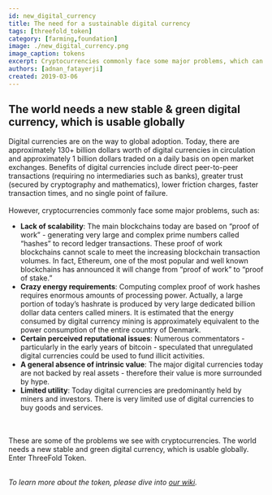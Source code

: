 ```yaml
---
id: new_digital_currency
title: The need for a sustainable digital currency
tags: [threefold_token]
category: [farming,foundation]
image: ./new_digital_currency.png
image_caption: tokens
excerpt: Cryptocurrencies commonly face some major problems, which can be solved.
authors: [adnan_fatayerji]
created: 2019-03-06
---
```


## The world needs a new stable & green digital currency, which is usable globally

Digital currencies are on the way to global adoption. Today, there are approximately 130+ billion dollars worth of digital currencies in circulation and approximately 1 billion dollars traded on a daily basis on open market exchanges. Benefits of digital currencies include direct peer-to-peer transactions (requiring no intermediaries such as banks), greater trust (secured by cryptography and mathematics), lower friction charges, faster transaction times, and no single point of failure.
<br/>
<br/>
However, cryptocurrencies commonly face some major problems, such as:
<br/>

- **Lack of scalability**: The main blockchains today are based on “proof of work” - generating very large and complex prime numbers called “hashes” to record ledger transactions. These proof of work blockchains cannot scale to meet the increasing blockchain transaction volumes. In fact, Ethereum, one of the most popular and well known blockchains has announced it will change from “proof of work” to “proof of stake.”
- **Crazy energy requirements**: Computing complex proof of work hashes requires enormous amounts of processing power. Actually, a large portion of today’s hashrate is produced by very large dedicated billion dollar data centers called miners. It is estimated that the energy consumed by digital currency mining is approximately equivalent to the power consumption of the entire country of Denmark.
- **Certain perceived reputational issues**: Numerous commentators - particularly in the early years of bitcoin - speculated that unregulated digital currencies could be used to fund illicit activities.
- **A general absence of intrinsic value**: The major digital currencies today are not backed by real assets - therefore their value is more surrounded by hype.
- **Limited utility**: Today digital currencies are predominantly held by miners and investors. There is very limited use of digital currencies to buy goods and services.
<br/>
<br/>
These are some of the problems we see with cryptocurrencies. The world needs a new stable and green digital currency, which is usable globally. Enter ThreeFold Token.
<br/>
<br/>

*To learn more about the token, please dive into [our wiki](https://wiki.threefold.io/#/token).*